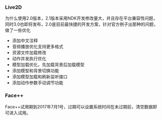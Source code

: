 ### Live2D 
为什么使用2.0版本，2.1版本采用NDK开发修改量大，并且存在平台兼容性问题，同时3.0也即将发布，2.0是目前最快捷的开发方案，针对官方例子出那种的问题，做了一些优化
- 添加中文注释
- 音频播放优化支持更多格式
- 资源文件加载修改
- 动作并发执行优化
- 模型加载优化，先加载背景后加载模型
- 添加模型和背景切换功能
- 添加模型加载和刷新监听接口
- 添加动作参数手动调节功能

### Face++ 
Face++试用期到2017年7月1号，过期可以设置系统时间在未过期前，清空数据即可进入试用。